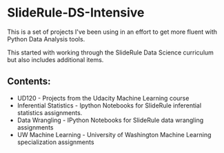 # SlideRule-DS-Intensive

This is a set of projects I've been using in an effort to get more fluent with Python Data Analysis tools.

This started with working through the SlideRule Data Science curriculum but also includes additional items.

## Contents:

* UD120 - Projects from the Udacity Machine Learning course
* Inferential Statistics - Ipython Notebooks for SlideRule inferential statistics assignments.
* Data Wrangling - IPython Notebooks for SlideRule data wrangling assignments
* UW Machine Learning - University of Washington Machine Learning specialization assignments